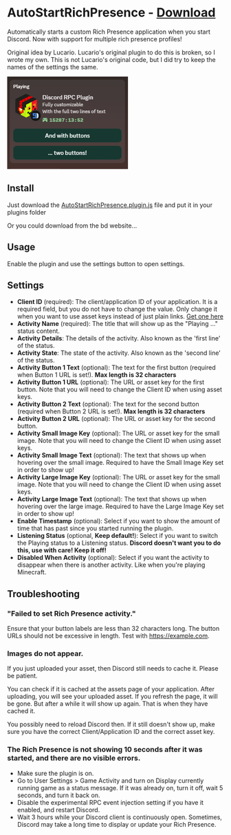 # AutoStartRichPresence - [Download](https://betterdiscord.app/Download?id=1301)

Automatically starts a custom Rich Presence application when you start Discord. Now with support for multiple rich presence profiles!

Original idea by Lucario. Lucario's original plugin to do this is broken, so I wrote my own.
This is not Lucario's original code, but I did try to keep the names of the settings the same.

![Screenshot](https://github.com/Miniontoby/MinionBDStuff/raw/main/Plugins/AutoStartRichPresence/Screenshot.png)

## Install

Just download the [AutoStartRichPresence.plugin.js](AutoStartRichPresence.plugin.js) file and put it in your plugins folder

Or you could download from the bd website...

## Usage

Enable the plugin and use the settings button to open settings.

## Settings

- **Client ID** (required): The client/application ID of your application. It is a required field, but you do not have to change the value. Only change it when you want to use asset keys instead of just plain links. [Get one here](https://discord.com/developers/applications)
- **Activity Name** (required): The title that will show up as the "Playing ..." status content.
- **Activity Details**: The details of the activity. Also known as the 'first line' of the status.
- **Activity State**: The state of the activity. Also known as the 'second line' of the status.
- **Activity Button 1 Text** (optional): The text for the first button (required when Button 1 URL is set!). **Max length is 32 characters**
- **Activity Button 1 URL** (optional): The URL or asset key for the first button. Note that you will need to change the Client ID when using asset keys.
- **Activity Button 2 Text** (optional): The text for the second button (required when Button 2 URL is set!). **Max length is 32 characters**
- **Activity Button 2 URL** (optional): The URL or asset key for the second button.
- **Activity Small Image Key** (optional): The URL or asset key for the small image. Note that you will need to change the Client ID when using asset keys.
- **Activity Small Image Text** (optional): The text that shows up when hovering over the small image. Required to have the Small Image Key set in order to show up!
- **Activity Large Image Key** (optional): The URL or asset key for the small image. Note that you will need to change the Client ID when using asset keys.
- **Activity Large Image Text** (optional): The text that shows up when hovering over the large image. Required to have the Large Image Key set in order to show up!
- **Enable Timestamp** (optional): Select if you want to show the amount of time that has past since you started running the plugin.
- **Listening Status** (optional, **Keep default!**): Select if you want to switch the Playing status to a Listening status. __**Discord doesn't want you to do this, use with care! Keep it off!**__
- **Disabled When Activity** (optional): Select if you want the activity to disappear when there is another activity. Like when you're playing Minecraft.


## Troubleshooting

### "Failed to set Rich Presence activity."

Ensure that your button labels are less than 32 characters long. The button URLs should not be excessive in length. Test with https://example.com.

### Images do not appear.

If you just uploaded your asset, then Discord still needs to cache it.
Please be patient.

You can check if it is cached at the assets page of your application.
After uploading, you will see your uploaded asset. If you refresh the page, it will be gone.
But after a while it will show up again. That is when they have cached it.

You possibly need to reload Discord then. If it still doesn't show up, make sure you have the correct Client/Application ID and the correct asset key.

### The Rich Presence is not showing 10 seconds after it was started, and there are no visible errors.

- Make sure the plugin is on.
- Go to User Settings > Game Activity and turn on Display currently running game as a status message. If it was already on, turn it off, wait 5 seconds, and turn it back on.
- Disable the experimental RPC event injection setting if you have it enabled, and restart Discord.
- Wait 3 hours while your Discord client is continuously open. Sometimes, Discord may take a long time to display or update your Rich Presence.



